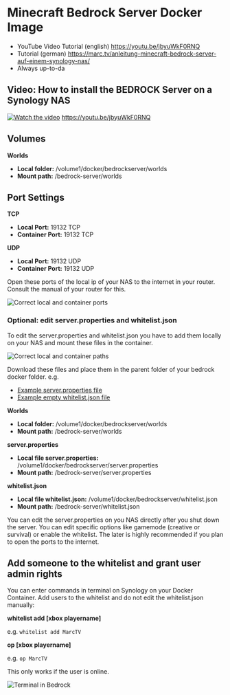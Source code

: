 # Minecraft Bedrock Server Docker Image 

* YouTube Video Tutorial (english) https://youtu.be/jbyuWkF0RNQ
* Tutorial (german) https://marc.tv/anleitung-minecraft-bedrock-server-auf-einem-synology-nas/ 
* Always up-to-da

## Video: How to install the BEDROCK Server on a Synology NAS

[![Watch the video](https://img.youtube.com/vi/jbyuWkF0RNQ/maxresdefault.jpg)](https://youtu.be/jbyuWkF0RNQ)
https://youtu.be/jbyuWkF0RNQ

## Volumes

**Worlds**
* **Local folder:** /volume1/docker/bedrockserver/worlds
* **Mount path:** /bedrock-server/worlds

## Port Settings

**TCP**
* **Local Port:** 19132 TCP
* **Container Port:** 19132 TCP

**UDP**
* **Local Port:** 19132 UDP
* **Container Port:** 19132 UDP

Open these ports of the local ip of your NAS to the internet in your router. Consult the manual of your router for this.

![Correct local and container ports](https://marc.tv/media/2020/01/bedrock-port.jpg "Correct local and container ports")

### Optional: edit server.properties and whitelist.json

To edit the server.properties and whitelist.json you have to add them locally on your NAS
and mount these files in the container.

![Correct local and container paths](https://marc.tv/media/2019/04/bedrock-server-properties.jpg "Correct local and container paths")

Download these files and place them in the parent folder of your bedrock docker folder. e.g.

* [Example server.properties file](https://raw.githubusercontent.com/mtoensing/Docker-Minecraft-Bedrock-Server/master/server.properties)
* [Example empty whitelist.json file](https://raw.githubusercontent.com/mtoensing/Docker-Minecraft-Bedrock-Server/master/whitelist.json)

**Worlds**
* **Local folder:** /volume1/docker/bedrockserver/worlds
* **Mount path:** /bedrock-server/worlds

**server.properties**
* **Local file server.properties:** /volume1/docker/bedrockserver/server.properties
* **Mount path:** /bedrock-server/server.properties

**whitelist.json**
* **Local file whitelist.json:** /volume1/docker/bedrockserver/whitelist.json
* **Mount path:** /bedrock-server/whitelist.json

You can edit the server.properties on you NAS directly after you shut down the server. You can edit specific options like gamemode (creative or survival) or enable the whitelist. The later is highly recommended if you plan to open the ports to the internet.

## Add someone to the whitelist and grant user admin rights

You can enter commands in terminal on Synology on your Docker Container. Add users to the whitelist and do not edit the whitelist.json manually:

**whitelist add [xbox playername]**

e.g. `whitelist add MarcTV`

**op [xbox playername]**

e.g. `op MarcTV`

This only works if the user is online.

![Terminal in Bedrock](https://marc.tv/media/2020/01/bedrock-terminal.jpg "Terminal in Bedrock")

